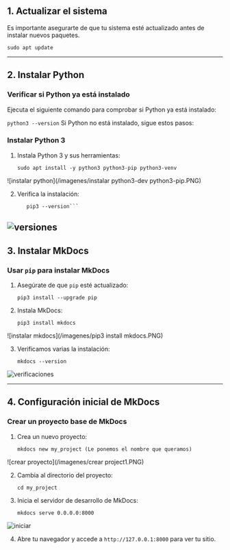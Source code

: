 ## 1. Actualizar el sistema

Es importante asegurarte de que tu sistema esté actualizado antes de instalar nuevos paquetes.

```sudo apt update```

---

## 2. Instalar Python

### Verificar si Python ya está instalado

Ejecuta el siguiente comando para comprobar si Python ya está instalado:

```python3 --version```
Si Python no está instalado, sigue estos pasos:
### Instalar Python 3

1. Instala Python 3 y sus herramientas:

    ```sudo apt install -y python3 python3-pip python3-venv```

![instalar python](/imagenes/instalar python3-dev python3-pip.PNG)

2. Verifica la instalación:

    ```python3 --version
       pip3 --version```

![versiones](/imagenes/comprobaciones1.PNG)
---

## 3. Instalar MkDocs

### Usar `pip` para instalar MkDocs

1. Asegúrate de que `pip` esté actualizado:

    ```pip3 install --upgrade pip```

2. Instala MkDocs:

    ```pip3 install mkdocs```

![instalar mkdocs](/imagenes/pip3 install mkdocs.PNG)

3. Verificamos varias  la instalación:

    ```mkdocs --version```

![verificaciones](/imagenes/comprobaciones3.PNG)

---

## 4. Configuración inicial de MkDocs

### Crear un proyecto base de MkDocs

1. Crea un nuevo proyecto:

    ```mkdocs new my_project (Le ponemos el nombre que queramos)```

![crear proyecto](/imagenes/crear project1.PNG)

2. Cambia al directorio del proyecto:

    ```cd my_project```

3. Inicia el servidor de desarrollo de MkDocs:

    ```mkdocs serve 0.0.0.0:8000```

![iniciar](/imagenes/iniciarnavegador.PNG)

4. Abre tu navegador y accede a `http://127.0.0.1:8000` para ver tu sitio.
